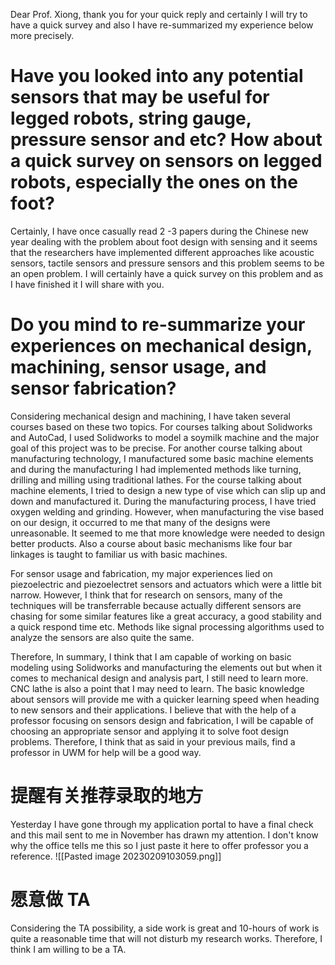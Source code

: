 Dear Prof. Xiong, thank you for your quick reply and certainly I will try to have a quick survey and also I have re-summarized my experience below more precisely. 
  
# Have you looked into any potential sensors that may be useful for legged robots, string gauge, pressure sensor and etc? How about a quick survey on sensors on legged robots, especially the ones on the foot?
Certainly, I have once casually read 2 -3 papers during the Chinese new year dealing with the problem about foot design with sensing and it seems that the researchers have implemented different approaches like acoustic sensors, tactile sensors and pressure sensors and this problem seems to be an open problem. I will certainly have a quick survey on this problem and as I have finished it I will share with you. 
# Do you mind to re-summarize your experiences on mechanical design, machining, sensor usage, and sensor fabrication?
Considering mechanical design and machining, I have taken several courses based on these two topics. For courses talking about Solidworks and AutoCad, I used Solidworks to model a soymilk machine and the major goal of this project was to be precise. For another course talking about manufacturing technology, I manufactured some basic machine elements and during the manufacturing I had implemented methods like turning, drilling and milling using traditional lathes.  For the course talking about machine elements, I tried to design a new type of vise which can slip up and down and manufactured it. During the manufacturing process, I have tried oxygen welding and grinding. However, when manufacturing the vise based on our design, it occurred to me that many of the designs were unreasonable. It seemed to me that more knowledge were needed to design better products.  Also a course about basic mechanisms like four bar linkages is taught to familiar us with basic machines. 

For sensor usage and fabrication, my major experiences lied on piezoelectric and piezoelectret sensors and actuators which were a little bit narrow. However, I think that for research on sensors, many of the techniques will be transferrable because actually different sensors are chasing for some similar features like a great accuracy, a good stability and a quick respond time etc. Methods like signal processing algorithms used to analyze the sensors are also quite the same.

Therefore, In summary, I think that I am capable of working on basic modeling using Solidworks and manufacturing  the elements out but when it comes to mechanical design and analysis part, I still need to learn more. CNC lathe is also a point that I may need to learn. The basic knowledge about sensors will provide me with a quicker learning speed when heading to new sensors and their applications. I believe that with the help of a professor focusing on sensors design and fabrication, I will be capable of choosing an appropriate sensor and applying it to solve foot design problems.  Therefore, I think that as said in your previous mails, find a professor in UWM for help will be a good way. 

# 提醒有关推荐录取的地方
Yesterday I have gone through my application portal to have a final check and this mail sent to me in November has drawn my attention. I don't know why the office tells me this so I just paste it here to offer professor you a reference.
![[Pasted image 20230209103059.png]]
# 愿意做 TA
Considering the TA possibility, a side work is great and 10-hours of work is quite a reasonable time that will not disturb my research works. Therefore, I think I am willing to be a TA. 

